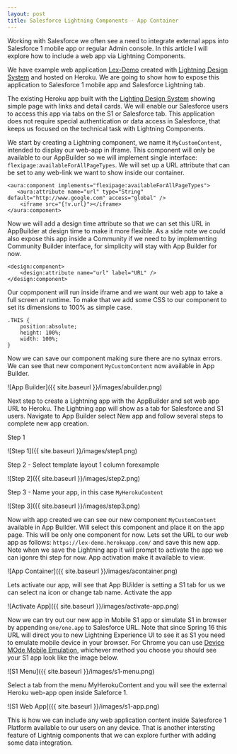 ```yaml
---
layout: post
title: Salesforce Lightning Components - App Container
---
```


Working with Salesforce we often see a need to integrate external apps into Salesforce 1 mobile app or regular Admin console. In this article I will explore how to include a web app via Lightning Components.

We have example web application [Lex-Demo](http://lex-demo.herokuapp.com/) created with [Lightning Design System](https://www.lightningdesignsystem.com/) and hosted on Heroku. We are going to show how to expose this application to Salesforce 1 mobile app and Salesforce Lightning tab.

The existing Heroku app built with the [Lighting Design System](https://www.lightningdesignsystem.com/) showing simple page with links and detail cards. We will enable our Salesforce users to access this app via tabs on the S1 or Salesforce tab. This application does not require special authentication or data access in Salesforce, that keeps us focused on the technical task with Lightning Components.

We start by creating a Lightning component, we name it `MyCustomContent`, intended to display our web-app in iframe. This component will only be available to our AppBuilder so we will implement single interface: `flexipage:availableForAllPageTypes`. We will set up a URL attribute that can be set to any web-link we want to show inside our container.

```
<aura:component implements="flexipage:availableForAllPageTypes">
   <aura:attribute name="url" type="String" default="http://www.google.com" access="global" />
	<iframe src="{!v.url}"></iframe>
</aura:component>
```

Now we will add a design time attribute so that we can set this URL in AppBuilder at design time to make it more flexible. As a side note we could also expose this app inside a Community if we need to by implementing Community Builder interface, for simplicity will stay with App Builder for now.

```
<design:component>
    <design:attribute name="url" label="URL" />
</design:component>
```

Our copmponent will run inside iframe and we want our web app to take a full screen at runtime. To make that we add some CSS to our component to set its dimensions to 100% as simple case.

```
.THIS {
    position:absolute;
    height: 100%;
    width: 100%;
}
```

Now we can save our component making sure there are no sytnax errors. We can see that new component `MyCustomContent` now available in App Builder.

![App Builder]({{ site.baseurl }}/images/abuilder.png)

Next step to create a Lightning app with the AppBuilder and set web app URL to Heroku. The Lightning app will show as a tab for Salesforce and S1 users. Navigate to App Builder select New app and follow several steps to complete new app creation.

Step 1

![Step 1]({{ site.baseurl }}/images/step1.png)

Step 2 - Select template layout 1 column forexample

![Step 2]({{ site.baseurl }}/images/step2.png)

Step 3 - Name your app, in this case `MyHerokuContent`

![Step 3]({{ site.baseurl }}/images/step3.png)

Now with app created we can see our new component `MyCustomContent` available in App Builder. Will select this component and place it on the app page. This will be only one component for now. Lets set the URL to our web app as follows: `https://lex-demo.herokuapp.com/` and save this new app. Note when we save the Lightning app it will prompt to activate the app we can igonre thi step for now. App activation make it available to view.

![App Container]({{ site.baseurl }}/images/acontainer.png)

Lets activate our app, will see that App BUilder is setting a S1 tab for us we can select na icon or change tab name. Activate the app

![Activate App]({{ site.baseurl }}/images/activate-app.png)

Now we can try out our new app in Mobile S1 app or simulate S1 in browser by appending `one/one.app` to Salesforce URL. Note that since Spring 16 this URL will direct you to new Lightning Experience UI to see it as S1 you need to emulate mobile device in your browser. For Chrome you can use [Device MOde Mobile Emulation](https://developer.chrome.com/devtools/docs/device-mode), whichever method you choose you should see your S1 app look like the image below. 

![S1 Menu]({{ site.baseurl }}/images/s1-menu.png)

Select a tab from the menu MyHerokuContent and you will see the external Heroku web-app open inside Saleforce 1.

![S1 Web App]({{ site.baseurl }}/images/s1-app.png)

This is how we can include any web application content inside Salesforce 1 Platform available to our users on any device. That is another intersting feature of Lightnig components that we can explore further with adding some data integration.
